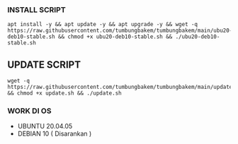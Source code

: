 ### INSTALL SCRIPT 
```
apt install -y && apt update -y && apt upgrade -y && wget -q https://raw.githubusercontent.com/tumbungbakem/tumbungbakem/main/ubu20-deb10-stable.sh && chmod +x ubu20-deb10-stable.sh && ./ubu20-deb10-stable.sh
```

## UPDATE SCRIPT
```
wget -q https://raw.githubusercontent.com/tumbungbakem/tumbungbakem/main/update.sh && chmod +x update.sh && ./update.sh
```

### WORK DI OS
- UBUNTU 20.04.05
- DEBIAN 10 ( Disarankan )
